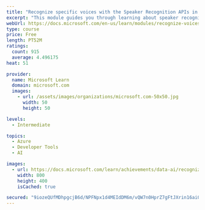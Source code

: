 ```yaml
---
title: "Recognize specific voices with the Speaker Recognition APIs in Azure Cognitive Services"
excerpt: "This module guides you through learning about speaker recognition and how to use the Speaker Recognition APIs to identify specific people through their voices."
webUrl: https://docs.microsoft.com/en-us/learn/modules/recognize-voices-with-speaker-recognition/
type: course
price: Free
length: PT52M
ratings:
  count: 915
  average: 4.496175
heat: 51

provider:
  name: Microsoft Learn
  domain: microsoft.com
  images:
    - url: /assets/images/organizations/microsoft.com-50x50.jpg
      width: 50
      height: 50

levels:
  - Intermediate

topics:
  - Azure
  - Developer Tools
  - AI

images:
  - url: https://docs.microsoft.com/learn/achievements/data-ai/recognize-voices-with-speaker-recognition-social.png
    width: 800
    height: 400
    isCached: true

secured: "9iozeQUfMDhpgcjB6d/NPFNpx1d4MEIdDM6m/vQW7n0HprZ7gFtJXrin16ai09QuPcobfmzWwsnLAxG/3hePOzYtUweHGvQIuNf8zSJEFvU10oa0cheV9bHWX6YdMa/O56+7qYapPG4CGCSWzxe1+Jgk+KW//bWqCZaCD8rzk8yGIipZS89YR35TDXe7Ly2/DJBKvG9xtTwBfsyvS61/mR2qkaVBPe3sq+FDE024hVLXqe3DvqmYqECKGR9dzrNEFwtmylI5KaAwjqs4zcM0JbLxgHFvWuf62iW0iLCc3q87SAJzL1YL4rS6vWcMyUnlyWBTp5s9c9qQ/OB7yhS6lfll7kcSD6X3p9/8p3vBGqokl4/9lHEbBB15+1HteEgVlRYQHK7E6pr0dFC4iVVdjbt2xQARqRr6Lj+u4L47ZsQ=;WemGIa9ztrwPdOcXb2VE7w=="
---
```


